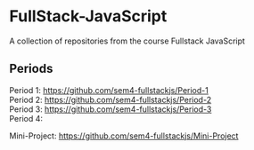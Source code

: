 # FullStack-JavaScript
A collection of repositories from the course Fullstack JavaScript

## Periods
Period 1: https://github.com/sem4-fullstackjs/Period-1  
Period 2: https://github.com/sem4-fullstackjs/Period-2  
Period 3: https://github.com/sem4-fullstackjs/Period-3  
Period 4: 

Mini-Project: https://github.com/sem4-fullstackjs/Mini-Project  

